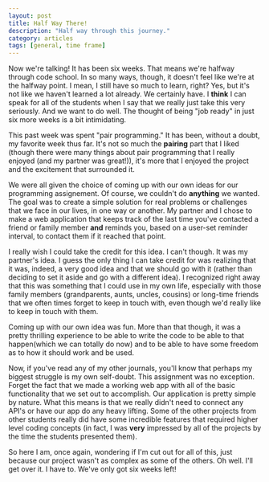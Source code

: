 ```yaml
---
layout: post
title: Half Way There!
description: "Half way through this journey."
category: articles
tags: [general, time frame]
---
```


Now we're talking! It has been six weeks. That means we're halfway through code school. In so many ways, though, it doesn't feel like we're at the halfway point. I mean, I still have so much to learn, right? Yes, but it's not like we haven't learned a lot already. We certainly have. I **think** I can speak for all of the students when I say that we really just take this very seriously. And we want to do well. The thought of being "job ready" in just six more weeks is a bit intimidating. 

This past week was spent "pair programming." It has been, without a doubt, my favorite week thus far. It's not so much the **pairing** part that I liked (though there were many things about pair programming that I really enjoyed (and my partner was great!)), it's more that I enjoyed the project and the excitement that surrounded it.

We were all given the choice of coming up with our own ideas for our programming assignement. Of course, we couldn't do **anything** we wanted. The goal was to create a simple solution for real problems or challenges that we face in our lives, in one way or another. My partner and I chose to make a web application that keeps track of the last time you've contacted a friend or family member **and** reminds you, based on a user-set reminder interval, to contact them if it reached that point. 

I really wish I could take the credit for this idea. I can't though. It was my partner's idea. I guess the only thing I can take credit for was realizing that it was, indeed, a very good idea and that we should go with it (rather than deciding to set it aside and go with a different idea). I recognized right away that this was something that I could use in my own life, especially with those family members (grandparents, aunts, uncles, cousins) or long-time friends that we often times forget to keep in touch with, even though we'd really like to keep in touch with them. 

Coming up with our own idea was fun. More than that though, it was a pretty thrilling experience to be able to write the code to be able to that happen(which we can totally do now) and to be able to have some freedom as to how it should work and be used.

Now, if you've read any of my other journals, you'll know that perhaps my biggest struggle is my own self-doubt. This assignment was no exception. Forget the fact that we made a working web app with all of the basic functionality that we set out to accomplish. Our application is pretty simple by nature. What this means is that we really didn't need to connect any API's or have our app do any heavy lifting. Some of the other projects from other students really did have some incredible features that required higher level coding concepts (in fact, I was **very** impressed by all of the projects by the time the students presented them). 

So here I am, once again, wondering if I'm cut out for all of this, just because our project wasn't as complex as some of the others. Oh well. I'll get over it. I have to. We've only got six weeks left!
